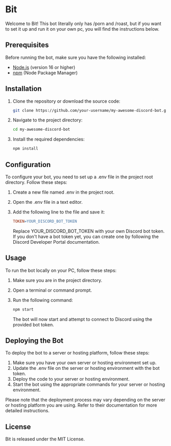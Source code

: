 # Bit

Welcome to Bit! This bot literally only has /porn and /roast, but if you want to set it up and run it on your own pc, you will find the instructions below.

## Prerequisites

Before running the bot, make sure you have the following installed:

- [Node.js](https://nodejs.org) (version 16 or higher)
- [npm](https://www.npmjs.com/) (Node Package Manager)

## Installation

1. Clone the repository or download the source code:

   ```bash
   git clone https://github.com/your-username/my-awesome-discord-bot.git
   ```
   
2. Navigate to the project directory:

   ```bash
   cd my-awesome-discord-bot
   ```
    
3. Install the required dependencies:
   ```bash
   npm install
   ```
   
## Configuration
To configure your bot, you need to set up a .env file in the project root directory. Follow these steps:

1. Create a new file named .env in the project root.
2. Open the .env file in a text editor.
3. Add the following line to the file and save it:

   ```makefile
   TOKEN=YOUR_DISCORD_BOT_TOKEN
   ```
   
   Replace YOUR_DISCORD_BOT_TOKEN with your own Discord bot token. If you don't have a bot token yet, you can create one by following the Discord Developer Portal documentation.

## Usage
To run the bot locally on your PC, follow these steps:

1. Make sure you are in the project directory.
2. Open a terminal or command prompt.
3. Run the following command:

   ```bash
   npm start
   ```
   
   The bot will now start and attempt to connect to Discord using the provided bot token.

## Deploying the Bot
To deploy the bot to a server or hosting platform, follow these steps:

1. Make sure you have your own server or hosting environment set up.
2. Update the .env file on the server or hosting environment with the bot token.
3. Deploy the code to your server or hosting environment.
4. Start the bot using the appropriate commands for your server or hosting environment.

Please note that the deployment process may vary depending on the server or hosting platform you are using. Refer to their documentation for more detailed instructions.

## License
Bit is released under the MIT License.
